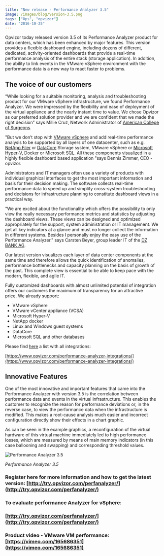 ```yaml
---
title: "New release - Performance Analyzer 3.5"
image: /images/blog/Version-3.5.png
tags: ["Ops", "opvizor"]
date: "2016-10-25"
---
```


Opvizor today released version 3.5 of its Performance Analyzer product for data centers, which has been enhanced by major features. This version provides a flexible dashboard engine, including dozens of different, dedicated, activity-oriented dashboards that provide a real-time performance analysis of the entire stack (storage application). In addition, the ability to link events in the VMware vSphere environment with the performance data is a new way to react faster to problems.

## **The voice of our customers**

“While looking for a suitable monitoring, analysis and troubleshooting product for our VMware vSphere infrastructure, we found Performance Analyzer. We were impressed by the flexibility and ease of deployment of the virtual appliance and the nearly instant time to value. We chose Opvizor as our preferred solution provider and we are confident that we made the right decision” says Millie Cruz, Network Administrator of [American College of Surgeons](https://www.facs.org/).

"But we don’t stop with [VMware vSphere](http://www.vmware.com/products/vsphere.html) and add real-time performance analysis to be supported by all layers of one datacenter, such as e.g. [NetApp Filer](http://www.netapp.com/us/products/storage-systems/index.aspx) or [DataCore](http://www.datacore.com/) Storage system, VMware vSphere or [Microsoft Hyper-V](https://www.microsoft.com/en-us/cloud-platform/virtualization), Docker or Microsoft SQL. All these components visualized in a highly flexible dashboard based application "says Dennis Zimmer, CEO - opvizor.

Administrators and IT managers often use a variety of products with individual graphical interfaces to get the most important information and basis for their decision making. The software collects real-time performance data to speed up and simplify cross-system troubleshooting and decisions for infrastructure planning to constitute dashboard views in a practical way.

"We are excited about the functionality which offers the possibility to only view the really necessary performance metrics and statistics by adjusting the dashboard views. These views can be designed and optimized appropriately for the support, system administration or IT management. We get all key indicators at a glance and must no longer collect the information in different systems. Besides I personally enjoy the easy use of the Performance Analyzer." says Carsten Beyer, group leader IT of the [DZ BANK AG](https://www.dzbank.com/).

Our latest version visualizes each layer of data center components at the same time and therefore allows the quick identification of anomalies, performance bottlenecks and capacity planning on the basis of growth of the past. This complete view is essential to be able to keep pace with the modern, flexible, and agile IT.

Fully customized dashboards with almost unlimited potential of integration offers our customers the maximum of transparency for an attractive price. We already support:

- VMware vSphere
- VMware vCenter appliance (VCSA)
- Microsoft Hyper-V
- NetApp docker
- Linux and Windows guest systems
- DataCore
- Microsoft SQL and other databases

Please find [here](https://www.opvizor.com/performance-analyzer-integrations/) a list with all integrations:

[https://www.opvizor.com/performance-analyzer-integrations/](https://www.opvizor.com/performance-analyzer-integrations/)

## **Innovative Features**

One of the most innovative and important features that came into the Performance Analyzer with version 3.5 is the correlation between performance data and events in the virtual infrastructure. This enables the customer to recognize the reason for performance deviations or, in the reverse case, to view the performance data when the infrastructure is modified. This makes a root-cause analysis much easier and incorrect configuration directly show their effects in a chart graphic.

As can be seen in the example graphics, a reconfiguration of the virtual hardware of this virtual machine immediately led to high performance losses, which are measured by means of main memory indicators (in this case ballooning and swapping) and corresponding threshold values.

![Performance Analyzer 3.5](/images/blog/Version-3.5.png)

_Performance Analyzer 3.5_

### Register here for more information and how to get the latest version: [http://try.opvizor.com/perfanalyzer/](http://try.opvizor.com/perfanalyzer/)

### To evaluate performance Analyzer for vSphere:

### [http://try.opvizor.com/perfanalyzer/](http://try.opvizor.com/perfanalyzer/)

### Product video - VMware VM performance: [https://vimeo.com/165686351](https://vimeo.com/165686351)
